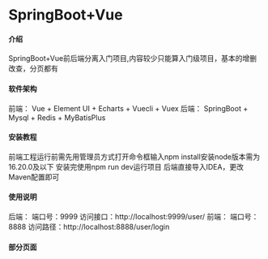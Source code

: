 # SpringBoot+Vue

#### 介绍
SpringBoot+Vue前后端分离入门项目,内容较少只能算入门级项目，基本的增删改查，分页都有

#### 软件架构
前端： Vue + Element UI + Echarts + Vuecli + Vuex
后端： SpringBoot + Mysql + Redis + MyBatisPlus


#### 安装教程
前端工程运行前需先用管理员方式打开命令框输入npm install安装node版本需为16.20.0及以下
安装完使用npm run dev运行项目
后端直接导入IDEA，更改Maven配置即可

#### 使用说明
后端：
	端口号：9999
	访问接口：http://localhost:9999/user/
前端：
	端口号：8888
	访问路径：http://localhost:8888/user/login

#### 部分页面